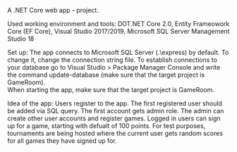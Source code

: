A .NET Core web app - project.

Used working environment and tools: 
DOT.NET Core 2.0,
Entity Frameowork Core (EF Core),
Visual Studio 2017/2019,
Microsoft SQL Server Management Studio 18

Set up: 
The app connects to Microsoft SQL Server (.\express) by default. To change it, change the connection string file.
To establish connections to your database go to Visual Studio > Package Manager Console and write the command update-database (make sure that the target project is GameRoom).  
When starting the app, make sure that the target project is GameRoom.

Idea of the app:
Users register to the app. The first registered user should be added via SQL query. The first account gets admin role. The admin can create other user accounts and register games. Logged in users can sign up for a game, starting with defualt of 100 points. For test purposes, tournaments are being hosted where the current user gets random scores for all games they have signed up for.
